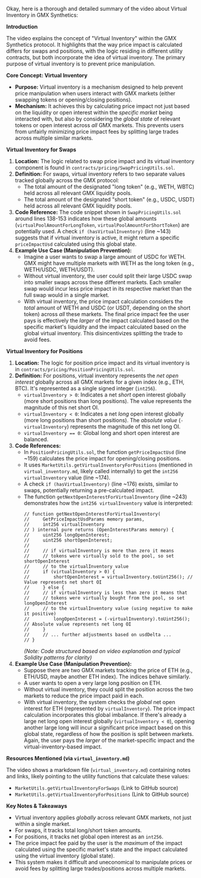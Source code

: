 Okay, here is a thorough and detailed summary of the video about Virtual Inventory in GMX Synthetics:

**Introduction**

The video explains the concept of "Virtual Inventory" within the GMX Synthetics protocol. It highlights that the way price impact is calculated differs for swaps and positions, with the logic residing in different utility contracts, but both incorporate the idea of virtual inventory. The primary purpose of virtual inventory is to prevent price manipulation.

**Core Concept: Virtual Inventory**

*   **Purpose:** Virtual inventory is a mechanism designed to help prevent price manipulation when users interact with GMX markets (either swapping tokens or opening/closing positions).
*   **Mechanism:** It achieves this by calculating price impact not just based on the liquidity or open interest within the *specific market* being interacted with, but also by considering the *global state* of relevant tokens or open interest across *all* GMX markets. This prevents users from unfairly minimizing price impact fees by splitting large trades across multiple similar markets.

**Virtual Inventory for Swaps**

1.  **Location:** The logic related to swap price impact and its virtual inventory component is found in `contracts/pricing/SwapPricingUtils.sol`.
2.  **Definition:** For swaps, virtual inventory refers to two separate values tracked globally across the GMX protocol:
    *   The total amount of the designated "long token" (e.g., WETH, WBTC) held across all relevant GMX liquidity pools.
    *   The total amount of the designated "short token" (e.g., USDC, USDT) held across all relevant GMX liquidity pools.
3.  **Code Reference:** The code snippet shown in `SwapPricingUtils.sol` around lines 138-153 indicates how these global amounts (`virtualPoolAmountForLongToken`, `virtualPoolAmountForShortToken`) are potentially used. A check `if (hasVirtualInventory)` (line ~143) suggests that if virtual inventory is active, it might return a specific `priceImpactUsd` calculated using this global state.
4.  **Example Use Case (Manipulation Prevention):**
    *   Imagine a user wants to swap a large amount of USDC for WETH. GMX might have multiple markets with WETH as the long token (e.g., WETH/USDC, WETH/USDT).
    *   Without virtual inventory, the user could split their large USDC swap into smaller swaps across these different markets. Each smaller swap would incur less price impact in its respective market than the full swap would in a single market.
    *   With virtual inventory, the price impact calculation considers the *total* amount of WETH and USDC (or USDT, depending on the short token) across *all* these markets. The final price impact fee the user pays is effectively the *larger* of the impact calculated based on the specific market's liquidity and the impact calculated based on the global virtual inventory. This disincentivizes splitting the trade to avoid fees.

**Virtual Inventory for Positions**

1.  **Location:** The logic for position price impact and its virtual inventory is in `contracts/pricing/PositionPricingUtils.sol`.
2.  **Definition:** For positions, virtual inventory represents the *net open interest* globally across all GMX markets for a given index (e.g., ETH, BTC). It's represented as a single signed integer (`int256`).
    *   `virtualInventory > 0`: Indicates a net *short* open interest globally (more short positions than long positions). The value represents the magnitude of this net short OI.
    *   `virtualInventory < 0`: Indicates a net *long* open interest globally (more long positions than short positions). The *absolute value* (`-virtualInventory`) represents the magnitude of this net long OI.
    *   `virtualInventory == 0`: Global long and short open interest are balanced.
3.  **Code References:**
    *   In `PositionPricingUtils.sol`, the function `getPriceImpactUsd` (line ~159) calculates the price impact for opening/closing positions.
    *   It uses `MarketUtils.getVirtualInventoryForPositions` (mentioned in `virtual_inventory.md`, likely called internally) to get the `int256 virtualInventory` value (line ~174).
    *   A check `if (hasVirtualInventory)` (line ~176) exists, similar to swaps, potentially returning a pre-calculated impact.
    *   The function `getNextOpenInterestForVirtualInventory` (line ~243) demonstrates how the `int256 virtualInventory` value is interpreted:
        ```solidity
        // function getNextOpenInterestForVirtualInventory(
        //     GetPriceImpactUsdParams memory params,
        //     int256 virtualInventory
        // ) internal pure returns (OpenInterestParams memory) {
        //     uint256 longOpenInterest;
        //     uint256 shortOpenInterest;
        //
        //     // if virtualInventory is more than zero it means
        //     // tokens were virtually sold to the pool, so set shortOpenInterest
        //     // to the virtualInventory value
        //     if (virtualInventory > 0) {
        //         shortOpenInterest = virtualInventory.toUint256(); // Value represents net short OI
        //     } else {
        //     // if virtualInventory is less than zero it means that
        //     // tokens were virtually bought from the pool, so set longOpenInterest
        //     // to the virtualInventory value (using negative to make it positive)
        //         longOpenInterest = (-virtualInventory).toUint256(); // Absolute value represents net long OI
        //     }
        //     // ... further adjustments based on usdDelta ...
        // }
        ```
        *(Note: Code structured based on video explanation and typical Solidity patterns for clarity)*
4.  **Example Use Case (Manipulation Prevention):**
    *   Suppose there are two GMX markets tracking the price of ETH (e.g., ETH/USD, maybe another ETH index). The indices behave similarly.
    *   A user wants to open a very large long position on ETH.
    *   Without virtual inventory, they could split the position across the two markets to reduce the price impact paid in each.
    *   With virtual inventory, the system checks the *global* net open interest for ETH (represented by `virtualInventory`). The price impact calculation incorporates this global imbalance. If there's already a large net long open interest globally (`virtualInventory < 0`), opening another large long will incur a significant price impact based on this global state, regardless of how the position is split between markets. Again, the user pays the *larger* of the market-specific impact and the virtual-inventory-based impact.

**Resources Mentioned (via `virtual_inventory.md`)**

The video shows a markdown file (`virtual_inventory.md`) containing notes and links, likely pointing to the utility functions that calculate these values:

*   `MarketUtils.getVirtualInventoryForSwaps` (Link to GitHub source)
*   `MarketUtils.getVirtualInventoryForPositions` (Link to GitHub source)

**Key Notes & Takeaways**

*   Virtual inventory applies *globally* across relevant GMX markets, not just within a single market.
*   For swaps, it tracks total long/short token amounts.
*   For positions, it tracks net global open interest as an `int256`.
*   The price impact fee paid by the user is the *maximum* of the impact calculated using the specific market's state and the impact calculated using the virtual inventory (global state).
*   This system makes it difficult and uneconomical to manipulate prices or avoid fees by splitting large trades/positions across multiple markets.